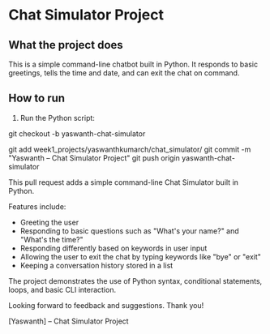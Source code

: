 # Chat Simulator Project

## What the project does
This is a simple command-line chatbot built in Python. It responds to basic greetings, tells the time and date, and can exit the chat on command.

## How to run
1. Run the Python script:



git checkout -b yaswanth-chat-simulator



git add week1_projects/yaswanthkumarch/chat_simulator/
git commit -m "Yaswanth – Chat Simulator Project"
git push origin yaswanth-chat-simulator



This pull request adds a simple command-line Chat Simulator built in Python.

Features include:
- Greeting the user
- Responding to basic questions such as "What's your name?" and "What's the time?"
- Responding differently based on keywords in user input
- Allowing the user to exit the chat by typing keywords like "bye" or "exit"
- Keeping a conversation history stored in a list

The project demonstrates the use of Python syntax, conditional statements, loops, and basic CLI interaction.

Looking forward to feedback and suggestions. Thank you!





[Yaswanth] – Chat Simulator Project
